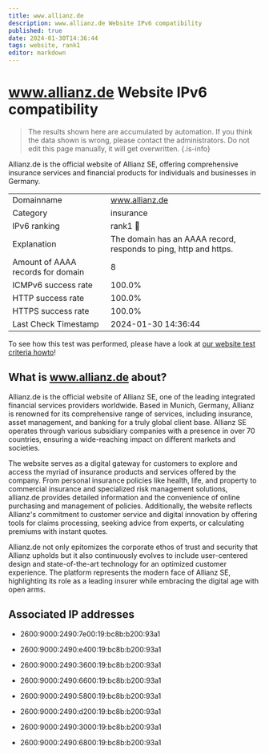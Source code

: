 ```yaml
---
title: www.allianz.de
description: www.allianz.de Website IPv6 compatibility
published: true
date: 2024-01-30T14:36:44
tags: website, rank1
editor: markdown
---
```


# www.allianz.de Website IPv6 compatibility

> The results shown here are accumulated by automation. If you think the data shown is wrong, please contact the administrators. 
> Do not edit this page manually, it will get overwritten.
{.is-info}

Allianz.de is the official website of Allianz SE, offering comprehensive insurance services and financial products for individuals and businesses in Germany.


|   |   |
| - | - |
| Domainname | www.allianz.de
| Category | insurance |
| IPv6 ranking | rank1 :1st_place_medal: |
| Explanation | The domain has an AAAA record, responds to ping, http and https. |
| Amount of AAAA records for domain | 8 |
| ICMPv6 success rate | 100.0%|
| HTTP success rate | 100.0% |
| HTTPS success rate | 100.0% |
| Last Check Timestamp | 2024-01-30 14:36:44 |

To see how this test was performed, please have a look at [our website test criteria howto](/howto/testcriteria/website)!


## What is www.allianz.de about?
Allianz.de is the official website of Allianz SE, one of the leading integrated financial services providers worldwide. Based in Munich, Germany, Allianz is renowned for its comprehensive range of services, including insurance, asset management, and banking for a truly global client base. Allianz SE operates through various subsidiary companies with a presence in over 70 countries, ensuring a wide-reaching impact on different markets and societies.

The website serves as a digital gateway for customers to explore and access the myriad of insurance products and services offered by the company. From personal insurance policies like health, life, and property to commercial insurance and specialized risk management solutions, allianz.de provides detailed information and the convenience of online purchasing and management of policies. Additionally, the website reflects Allianz's commitment to customer service and digital innovation by offering tools for claims processing, seeking advice from experts, or calculating premiums with instant quotes.

Allianz.de not only epitomizes the corporate ethos of trust and security that Allianz upholds but it also continuously evolves to include user-centered design and state-of-the-art technology for an optimized customer experience. The platform represents the modern face of Allianz SE, highlighting its role as a leading insurer while embracing the digital age with open arms.



## Associated IP addresses

- 2600:9000:2490:7e00:19:bc8b:b200:93a1

- 2600:9000:2490:e400:19:bc8b:b200:93a1

- 2600:9000:2490:3600:19:bc8b:b200:93a1

- 2600:9000:2490:6600:19:bc8b:b200:93a1

- 2600:9000:2490:5800:19:bc8b:b200:93a1

- 2600:9000:2490:d200:19:bc8b:b200:93a1

- 2600:9000:2490:3000:19:bc8b:b200:93a1

- 2600:9000:2490:6800:19:bc8b:b200:93a1

